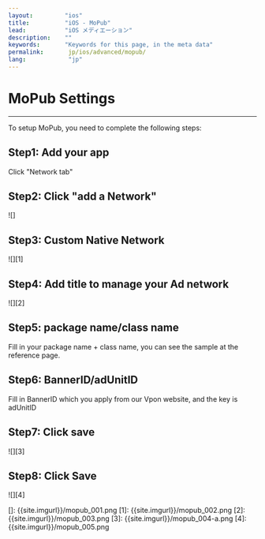 ```yaml
---
layout:         "ios"
title:          "iOS - MoPub"
lead:           "iOS メディエーション"
description:    ""
keywords:       "Keywords for this page, in the meta data"
permalink:       jp/ios/advanced/mopub/
lang:            "jp"
---
```

# MoPub Settings
---
To setup MoPub, you need to complete the following steps:


## Step1: Add your app
 Click "Network tab"

## Step2: Click "add a Network"


![]

## Step3: Custom Native Network
![][1]

## Step4: Add title to manage your Ad network

![][2]

## Step5: package name/class name
 Fill in your package name + class name, you can see the sample at the reference page.

## Step6: BannerID/adUnitID
Fill in BannerID which you apply from our Vpon website, and the key is adUnitID

## Step7: Click save

![][3]

## Step8: Click Save

![][4]

  []: {{site.imgurl}}/mopub_001.png
  [1]: {{site.imgurl}}/mopub_002.png
  [2]: {{site.imgurl}}/mopub_003.png
  [3]: {{site.imgurl}}/mopub_004-a.png
  [4]: {{site.imgurl}}/mopub_005.png
